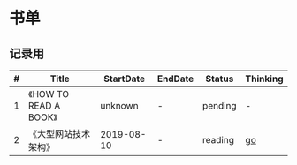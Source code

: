 # 书单 

## 记录用

| # | Title | StartDate | EndDate | Status | Thinking |
|---| ----- | --------- | ------- | ------ | -------- |
| 1 | 《HOW TO READ A BOOK》 | unknown | - | pending | - |
| 2 | 《大型网站技术架构》 | 2019-08-10 | - | reading | [go](./thinking/book2) |
